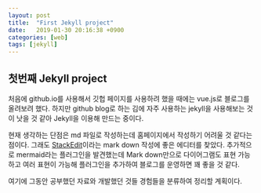```yaml
---
layout: post
title:  "First Jekyll project"
date:   2019-01-30 20:16:38 +0900
categories: [web]
tags: [jekyll]
---
```

## 첫번째 Jekyll project

처음에 github.io를 사용해서 깃헙 페이지를 사용하려 했을 때에는 vue.js로 블로그를 올려보려 했다.
하지만 github blog로 하는 김에 자주 사용하는 jekyll을 사용해보는 것이 낫을 것 같아 Jekyll을 이용해 만드는 중이다.

현재 생각하는 단점은 md 파일로 작성하는데 홈페이지에서 작성하기 어려울 것 같다는 점이다.
그래도 [StackEdit][stack_edit_page]이라는 mark down 작성에 좋은 에디터를 찾았다.
추가적으로 mermaid라는 플러그인을 발견했는데 Mark down만으로 다이어그램도 표현 가능하고 여러 표현이 가능해
플러그인을 추가하여 블로그를 운영하면 꽤 좋을 것 같다.

여기에 그동안 공부했던 자료와 개발했던 것들 경험들을 분류하여 정리할 계획이다.

[stack_edit_page]: https://stackedit.io/app#
